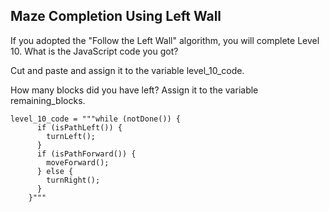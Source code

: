 ## Maze Completion Using Left Wall
If you adopted the "Follow the Left Wall" algorithm, you will complete Level 10. 
What is the JavaScript code you got? 

Cut and paste and assign it to the variable level_10_code.

How many blocks did you have left? 
Assign it to the variable remaining_blocks.
```
level_10_code = """while (notDone()) {
      if (isPathLeft()) {
        turnLeft();
      }
      if (isPathForward()) {
        moveForward();
      } else {
        turnRight();
      }
    }"""
```
